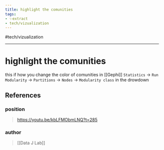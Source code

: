 ```yaml
---
title: highlight the comunities
tags:
- ✨extract
- tech/vizualization
---
```


#tech/vizualization

---

# highlight the comunities
this if how you change the color of comunities in [[Gephi]]
`Statistics` -> `Run Modularity` -> `Partitions` -> `Nodes` -> `Modularity class` in the drowdown
## References

### position
>  https://youtu.be/kbLFMObmLNQ?t=285
### author
>  [[Data J Lab]]
